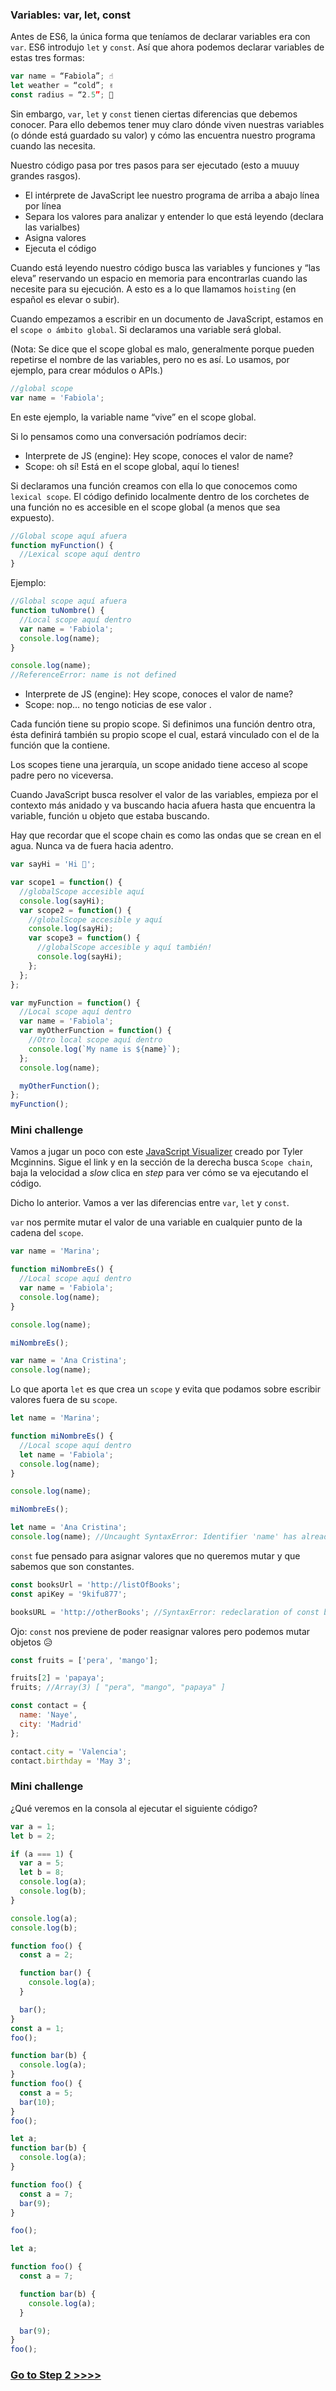 ### Variables: var, let, const

Antes de ES6, la única forma que teníamos de declarar variables era con `var`. ES6 introdujo `let` y `const`. Así que ahora podemos declarar variables de estas tres formas:

```js
var name = “Fabiola”; ☝️
let weather = “cold”; ✌️
const radius = “2.5”; 💪
```

Sin embargo, `var`, `let` y `const` tienen ciertas diferencias que debemos conocer. Para ello debemos tener muy claro dónde viven nuestras variables (o dónde está guardado su valor) y cómo las encuentra nuestro programa cuando las necesita.

Nuestro código pasa por tres pasos para ser ejecutado (esto a muuuy grandes rasgos).

- El intérprete de JavaScript lee nuestro programa de arriba a abajo línea por línea
- Separa los valores para analizar y entender lo que está leyendo (declara las varialbes)
- Asigna valores
- Ejecuta el código

Cuando está leyendo nuestro código busca las variables y funciones y “las eleva” reservando un espacio en memoria para encontrarlas cuando las necesite para su ejecución. A esto es a lo que llamamos `hoisting` (en español es elevar o subir).

Cuando empezamos a escribir en un documento de JavaScript, estamos en el `scope o ámbito global`. Si declaramos una variable será global.

(Nota: Se dice que el scope global es malo, generalmente porque pueden repetirse el nombre de las variables, pero no es así. Lo usamos, por ejemplo, para crear módulos o APIs.)

```js
//global scope
var name = 'Fabiola';
```

En este ejemplo, la variable name “vive” en el scope global.

Si lo pensamos como una conversación podríamos decir:

- Interprete de JS (engine): Hey scope, conoces el valor de name?
- Scope: oh sí! Está en el scope global, aquí lo tienes!

Si declaramos una función creamos con ella lo que conocemos como `lexical scope`.
El código definido localmente dentro de los corchetes de una función no es accesible en el scope global (a menos que sea expuesto).

```js
//Global scope aquí afuera
function myFunction() {
  //Lexical scope aquí dentro
}
```

Ejemplo:

```js
//Global scope aquí afuera
function tuNombre() {
  //Local scope aquí dentro
  var name = 'Fabiola';
  console.log(name);
}

console.log(name);
//ReferenceError: name is not defined
```

- Interprete de JS (engine): Hey scope, conoces el valor de name?
- Scope: nop… no tengo noticias de ese valor .

Cada función tiene su propio scope. Si definimos una función dentro otra, ésta definirá también su propio scope el cual, estará vinculado con el de la función que la contiene.

Los scopes tiene una jerarquía, un scope anidado tiene acceso al scope padre pero no viceversa.

Cuando JavaScript busca resolver el valor de las variables, empieza por el contexto más anidado y va buscando hacia afuera hasta que encuentra la variable, función u objeto que estaba buscando.

Hay que recordar que el scope chain es como las ondas que se crean en el agua. Nunca va de fuera hacia adentro.

```js
var sayHi = 'Hi 🙋';

var scope1 = function() {
  //globalScope accesible aquí
  console.log(sayHi);
  var scope2 = function() {
    //globalScope accesible y aquí
    console.log(sayHi);
    var scope3 = function() {
      //globalScope accesible y aquí también!
      console.log(sayHi);
    };
  };
};

var myFunction = function() {
  //Local scope aquí dentro
  var name = 'Fabiola';
  var myOtherFunction = function() {
    //Otro local scope aquí dentro
    console.log(`My name is ${name}`);
  };
  console.log(name);

  myOtherFunction();
};
myFunction();
```

### Mini challenge

Vamos a jugar un poco con este [JavaScript Visualizer](https://tylermcginnis.com/javascript-visualizer/) creado por Tyler Mcginnins. Sigue el link y en la sección de la derecha busca `Scope chain`, baja la velocidad a _slow_ clica en _step_ para ver cómo se va ejecutando el código.

Dicho lo anterior. Vamos a ver las diferencias entre `var`, `let` y `const`.

`var` nos permite mutar el valor de una variable en cualquier punto de la cadena del `scope`.

```js
var name = 'Marina';

function miNombreEs() {
  //Local scope aquí dentro
  var name = 'Fabiola';
  console.log(name);
}

console.log(name);

miNombreEs();

var name = 'Ana Cristina';
console.log(name);
```

Lo que aporta `let` es que crea un `scope` y evita que podamos sobre escribir valores fuera de su `scope`.

```js
let name = 'Marina';

function miNombreEs() {
  //Local scope aquí dentro
  let name = 'Fabiola';
  console.log(name);
}

console.log(name);

miNombreEs();

let name = 'Ana Cristina';
console.log(name); //Uncaught SyntaxError: Identifier 'name' has already been declared
```

`const` fue pensado para asignar valores que no queremos mutar y que sabemos que son constantes.

```js
const booksUrl = 'http://listOfBooks';
const apiKey = '9kifu877';

booksURL = 'http://otherBooks'; //SyntaxError: redeclaration of const booksUrl
```

Ojo: `const` nos previene de poder reasignar valores pero podemos mutar objetos 😥

```js
const fruits = ['pera', 'mango'];

fruits[2] = 'papaya';
fruits; //Array(3) [ "pera", "mango", "papaya" ]

const contact = {
  name: 'Naye',
  city: 'Madrid'
};

contact.city = 'Valencia';
contact.birthday = 'May 3';
```

### Mini challenge

¿Qué veremos en la consola al ejecutar el siguiente código?

```js
var a = 1;
let b = 2;

if (a === 1) {
  var a = 5;
  let b = 8;
  console.log(a);
  console.log(b);
}

console.log(a);
console.log(b);
```

```js
function foo() {
  const a = 2;

  function bar() {
    console.log(a);
  }

  bar();
}
const a = 1;
foo();
```

```js
function bar(b) {
  console.log(a);
}
function foo() {
  const a = 5;
  bar(10);
}
foo();
```

```js
let a;
function bar(b) {
  console.log(a);
}

function foo() {
  const a = 7;
  bar(9);
}

foo();
```

```js
let a;

function foo() {
  const a = 7;

  function bar(b) {
    console.log(a);
  }

  bar(9);
}
foo();
```

### [Go to Step 2 >>>>](https://github.com/node-girls/es6-and-beyond/blob/master/seccion-2-arrow-function.md)